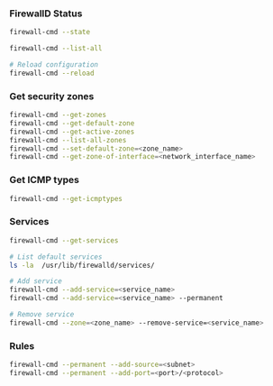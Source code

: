 ### FirewallD Status
```bash
firewall-cmd --state

firewall-cmd --list-all

# Reload configuration                                                                              
firewall-cmd --reload
```

### Get security zones
```bash
firewall-cmd --get-zones
firewall-cmd --get-default-zone
firewall-cmd --get-active-zones
firewall-cmd --list-all-zones
firewall-cmd --set-default-zone=<zone_name>
firewall-cmd --get-zone-of-interface=<network_interface_name>
```

### Get ICMP types
```bash
firewall-cmd --get-icmptypes
```

### Services
```bash
firewall-cmd --get-services

# List default services
ls -la  /usr/lib/firewalld/services/

# Add service
firewall-cmd --add-service=<service_name>
firewall-cmd --add-service=<service_name> --permanent

# Remove service
firewall-cmd --zone=<zone_name> --remove-service=<service_name>
```

### Rules
```bash
firewall-cmd --permanent --add-source=<subnet>
firewall-cmd --permanent --add-port=<port>/<protocol>
```

